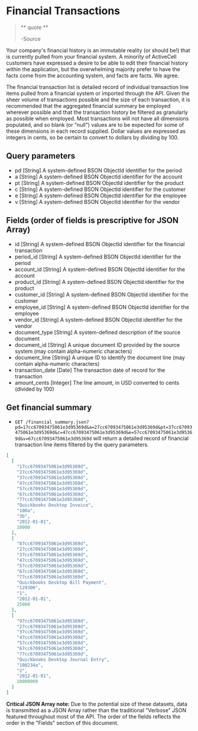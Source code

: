 Financial Transactions
======================

> ** quote **
>
> -Source

Your company's financial history is an immutable reality (or should be!) that is currently pulled from your financial system. A minority of ActiveCell customers have expressed a desire to be able to edit their financial history within the application, but the overwhelming majority prefer to have the facts come from the accounting system, and facts are facts. We agree.

The financial transaction list is detailed record of individual transaction line items pulled from a financial system or imported through the API. Given the sheer volume of transactions possible and the size of each transaction, it is recommended that the aggregated financial summary be employed wherever possible and that the transaction history be filtered as granularly as possible when employed. Most transactions will not have all dimensions populated, and so blank (or "null") values are to be expected for some of these dimensions in each record supplied. Dollar values are expressed as integers in cents, so be certain to convert to dollars by dividing by 100.


Query parameters
----------------
* pd [String] A system-defined BSON ObjectId identifier for the period
* a [String] A system-defined BSON ObjectId identifier for the account
* pt [String] A system-defined BSON ObjectId identifier for the product
* c [String] A system-defined BSON ObjectId identifier for the customer
* e [String] A system-defined BSON ObjectId identifier for the employee
* v [String] A system-defined BSON ObjectId identifier for the vendor


Fields (order of fields is prescriptive for JSON Array)
-------------------------------------------------------

* id [String] A system-defined BSON ObjectId identifier for the financial transaction
* period_id [String] A system-defined BSON ObjectId identifier for the period
* account_id [String] A system-defined BSON ObjectId identifier for the account
* product_id [String] A system-defined BSON ObjectId identifier for the product
* customer_id [String] A system-defined BSON ObjectId identifier for the customer
* employee_id [String] A system-defined BSON ObjectId identifier for the employee
* vendor_id [String] A system-defined BSON ObjectId identifier for the vendor
* document_type [String] A system-defined description of the source document
* document_id [String] A unique document ID provided by the source system (may contain alpha-numeric characters)
* document_line [String] A unique ID to identify the document line (may contain alpha-numeric characters)
* transaction_date [Date] The transaction date of record for the transaction
* amount_cents [Integer] The line amount, in USD converted to cents (divided by 100)


Get financial summary
---------------------

* `GET /financial_summary.json?pd=17cc67093475061e3d95369d&a=27cc67093475061e3d95369d&pt=37cc67093475061e3d95369d&c=47cc67093475061e3d95369d&e=57cc67093475061e3d95369d&v=67cc67093475061e3d95369d` will return a detailed record of financial transaction line items filtered by the query parameters.

```json
[
  [
    "17cc67093475061e3d95369d",
    "27cc67093475061e3d95369d",
    "37cc67093475061e3d95369d",
    "47cc67093475061e3d95369d",
    "57cc67093475061e3d95369d",
    "67cc67093475061e3d95369d",
    "77cc67093475061e3d95369d",
    "Quickbooks Desktop Invoice",
    "100a",
    "3b",
    "2012-01-01",
    10000
  ],
  [
    "87cc67093475061e3d95369d",
    "27cc67093475061e3d95369d",
    "37cc67093475061e3d95369d",
    "47cc67093475061e3d95369d",
    "57cc67093475061e3d95369d",
    "67cc67093475061e3d95369d",
    "77cc67093475061e3d95369d",
    "Quickbooks Desktop Bill Payment",
    "129300",
    "1",
    "2012-01-01",
    25000
  ],
  [
    "97cc67093475061e3d95369d",
    "27cc67093475061e3d95369d",
    "37cc67093475061e3d95369d",
    "47cc67093475061e3d95369d",
    "57cc67093475061e3d95369d",
    "67cc67093475061e3d95369d",
    "77cc67093475061e3d95369d",
    "Quickbooks Desktop Journal Entry",
    "100234a",
    "2",
    "2012-01-01",
    10000000
  ]
]
```

**Critical JSON Array note:** Due to the potential size of these datasets, data is transmitted as a JSON Array rather than the traditional "Verbose" JSON featured throughout most of the API. The order of the fields reflects the order in the "Fields" section of this document.

